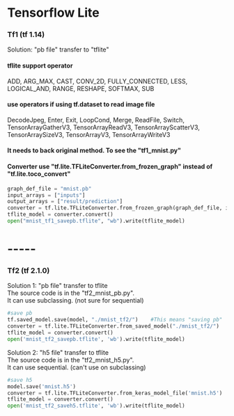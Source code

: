 # Tensorflow Lite  
### Tf1 (tf 1.14)  
Solution: "pb file" transfer to "tflite"   
   
#### tflite support operator  
ADD, ARG_MAX, CAST, CONV_2D, FULLY_CONNECTED, LESS, LOGICAL_AND, RANGE, RESHAPE, SOFTMAX, SUB  
#### use operators if using tf.dataset to read image file
DecodeJpeg, Enter, Exit, LoopCond, Merge, ReadFile, Switch, TensorArrayGatherV3, TensorArrayReadV3, TensorArrayScatterV3, TensorArraySizeV3, TensorArrayV3, TensorArrayWriteV3  
  
#### It needs to back original method.  To see the "tf1_mnist.py"  
#### Converter use "tf.lite.TFLiteConverter.from_frozen_graph" instead of "tf.lite.toco_convert"  
```python
graph_def_file = "mnist.pb"
input_arrays = ["inputs"]
output_arrays = ["result/prediction"]
converter = tf.lite.TFLiteConverter.from_frozen_graph(graph_def_file, input_arrays, output_arrays)
tflite_model = converter.convert()
open("mnist_tf1_savepb.tflite", "wb").write(tflite_model)
```
  
# -----

### Tf2 (tf 2.1.0)  
Solution 1: "pb file" transfer to tflite  
The source code is in the "tf2_mnist_pb.py".  
It can use subclassing. (not sure for sequential)
```python  
#save pb
tf.saved_model.save(model, "./mnist_tf2/")    #This means "saving pb"
converter = tf.lite.TFLiteConverter.from_saved_model("./mnist_tf2/")
tflite_model = converter.convert()
open('mnist_tf2_savepb.tflite', 'wb').write(tflite_model)
```  
  
Solution 2: "h5 file" transfer to tflite  
The source code is in the "tf2_mnist_h5.py".  
It can use sequential. (can't use on subclassing)  
```python
#save h5
model.save('mnist.h5')
converter = tf.lite.TFLiteConverter.from_keras_model_file('mnist.h5')
tflite_model = converter.convert()
open('mnist_tf2_saveh5.tflite', 'wb').write(tflite_model)
```

